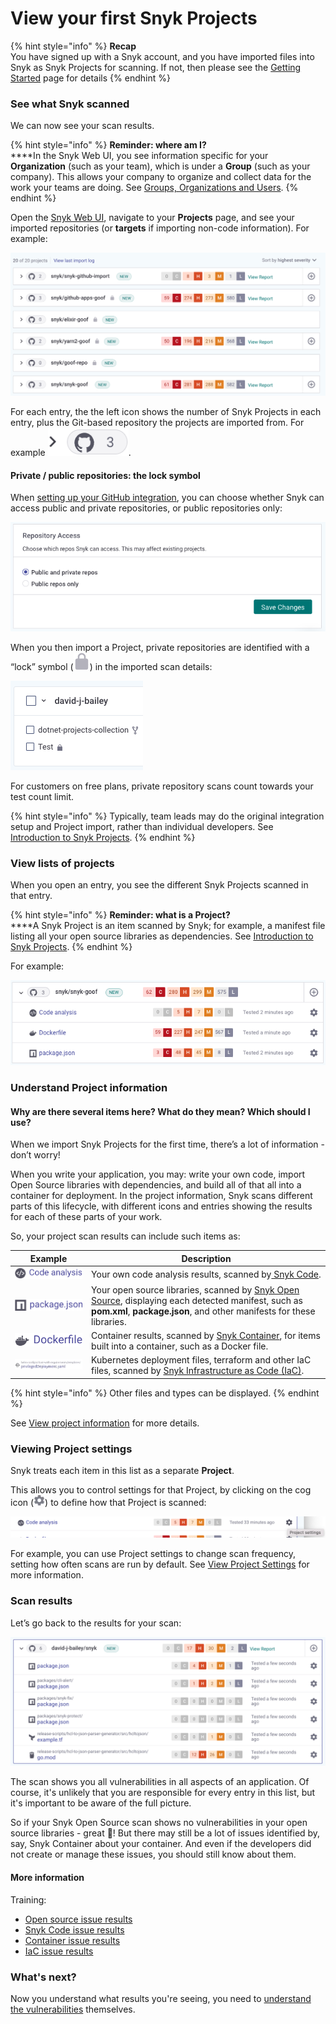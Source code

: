 # View your first Snyk Projects

{% hint style="info" %}
**Recap**\
You have signed up with a Snyk account, and you have imported files into Snyk as Snyk Projects for scanning. If not, then please see the [Getting Started](../) page for details
{% endhint %}

### See what Snyk scanned

We can now see your scan results.

{% hint style="info" %}
**Reminder: where am I?**\
****In the Snyk Web UI, you see information specific for your **Organization** (such as your team), which is under a **Group** (such as your company). This allows your company to organize and collect data for the work your teams are doing. See [Groups, Organizations and Users](https://docs.snyk.io/introducing-snyk/snyks-core-concepts/groups-organizations-and-users).
{% endhint %}

Open the [Snyk Web UI](../../snyk-web-ui/), navigate to your **Projects** page, and see your imported repositories (or **targets** if importing non-code information). For example:

![](<../../.gitbook/assets/image (271).png>)

For each entry, the the left icon shows the number of Snyk Projects in each entry, plus the Git-based repository the projects are imported from. For example <img src="../../.gitbook/assets/image (127).png" alt="" data-size="line">.

#### Private / public repositories: the lock symbol

When [setting up your GitHub integration](https://docs.snyk.io/integrations/git-repository-scm-integrations/github-integration), you can choose whether Snyk can access public and private repositories, or public repositories only:

![](<../../.gitbook/assets/image (123).png>)

When you then import a Project, private repositories are identified with a “lock” symbol (<img src="../../.gitbook/assets/image (13) (2).png" alt="" data-size="line">) in the imported scan details:&#x20;

![](<../../.gitbook/assets/image (67).png>)

For customers on free plans, private repository scans count towards your test count limit.

{% hint style="info" %}
Typically, team leads may do the original integration setup and Project import, rather than individual developers. See [Introduction to Snyk Projects](https://docs.snyk.io/introducing-snyk/introduction-to-snyk-projects).
{% endhint %}

### View lists of projects

When you open an entry, you see the different Snyk Projects scanned in that entry.&#x20;

{% hint style="info" %}
**Reminder: what is a Project?**\
****A Snyk Project is an item scanned by Snyk; for example, a manifest file listing all your open source libraries as dependencies. See [Introduction to Snyk Projects](../../snyk-web-ui/introduction-to-snyk-projects/).
{% endhint %}

For example:

![](<../../.gitbook/assets/image (180).png>)

### Understand Project information

#### Why are there several items here? What do they mean? Which should I use?

When we import Snyk Projects for the first time, there’s a lot of information - don’t worry!

When you write your application, you may: write your own code, import Open Source libraries with dependencies, and build all of that all into a container for deployment. In the project information, Snyk scans different parts of this lifecycle, with different icons and entries showing the results for each of these parts of your work.

So, your project scan results can include such items as:

| Example                                                                                         | Description                                                                                                                                                                                                     |
| ----------------------------------------------------------------------------------------------- | --------------------------------------------------------------------------------------------------------------------------------------------------------------------------------------------------------------- |
| <img src="../../.gitbook/assets/image (122).png" alt="" data-size="line">                       | Your own code analysis results, scanned by[ Snyk Code](../../products/snyk-code/).                                                                                                                              |
| <img src="../../.gitbook/assets/Screenshot 2022-07-20 at 11.14.02.png" alt="" data-size="line"> | Your open source libraries, scanned by [Snyk Open Source](../../products/snyk-open-source/), displaying each detected manifest, such as **pom.xml**, **package.json**, and other manifests for these libraries. |
| <img src="../../.gitbook/assets/image (307).png" alt="" data-size="line">                       | Container results, scanned by [Snyk Container](../../products/snyk-container/), for items built into a container, such as a Docker file.                                                                        |
| <img src="../../.gitbook/assets/image (220).png" alt="" data-size="original">                   | Kubernetes deployment files, terraform and other IaC files, scanned by [Snyk Infrastructure as Code (IaC)](../../products/snyk-infrastructure-as-code/).                                                        |

{% hint style="info" %}
Other files and types can be displayed.
{% endhint %}

See [View project information](https://docs.snyk.io/introducing-snyk/introduction-to-snyk-projects/view-project-information) for more details.

### Viewing Project settings

Snyk treats each item in this list as a separate **Project**.

This allows you to control settings for that Project, by clicking on the cog icon (![](<../../.gitbook/assets/image (144).png>)) to define how that Project is scanned:

![](<../../.gitbook/assets/image (208).png>)

For example, you can use Project settings to change scan frequency, setting how often scans are run by default. See [View Project Settings](https://docs.snyk.io/introducing-snyk/introduction-to-snyk-projects/view-project-settings) for more information.

### Scan results

Let’s go back to the results for your scan:

![](<../../.gitbook/assets/image (369).png>)

The scan shows you all vulnerabilities in all aspects of an application. Of course, it's unlikely that you are responsible for every entry in this list, but it's important to be aware of the full picture.

So if your Snyk Open Source scan shows no vulnerabilities in your open source libraries - great :tada:! But there may still be a lot of issues identified by, say, Snyk Container about your container. And even if the developers did not create or manage these issues, you should still know about them.&#x20;

#### More information

Training:

* [Open source issue results](https://training.snyk.io/learn/course/introduction-to-the-snyk-ui/scan-results/open-source-issue-results?page=1)
* [Snyk Code issue results](https://training.snyk.io/learn/course/introduction-to-the-snyk-ui/scan-results/snyk-code-issue-results?page=1)
* [Container issue results](https://training.snyk.io/learn/course/introduction-to-the-snyk-ui/scan-results/container-file-issue-results?page=1)
* [IaC issue results](https://training.snyk.io/learn/course/introduction-to-the-snyk-ui/scan-results/infrastructure-as-code-file-issue-results?page=1)

### What's next?

Now you understand what results you're seeing, you need to [understand the vulnerabilities](understand-your-vulnerabilities.md) themselves.

